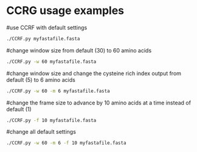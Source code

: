 # CCRG usage examples

#use CCRF with default settings
```bash
./CCRF.py myfastafile.fasta
```

#change window size from default (30) to 60 amino acids
```bash
./CCRF.py -w 60 myfastafile.fasta
```

#change window size and change the cysteine rich index output from default (5) to 6 amino acids
```bash
./CCRF.py -w 60 -m 6 myfastafile.fasta
```

#change the frame size to advance by 10 amino acids at a time instead of default (1)
```bash
./CCRF.py -f 10 myfastafile.fasta
```

#change all default settings
```bash
./CCRF.py -w 60 -m 6 -f 10 myfastafile.fasta
```
